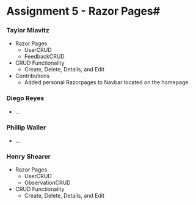 # **Assignment 5 - Razor Pages**#

### Taylor Miavitz
- Razor Pages
  - UserCRUD
  - FeedbackCRUD
- CRUD Functionality
  - Create, Delete, Details, and Edit
- Contributions
  - Added personal Razorpages to Navbar located on the homepage.   
 

### Diego Reyes
- ...

### Phillip Waller
- ...

### Henry Shearer
- Razor Pages
  - UserCRUD
  - ObservationCRUD
- CRUD Functionality
  - Create, Delete, Details, and Edit
  



